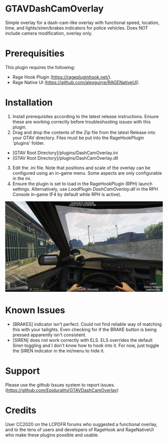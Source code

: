 # GTAVDashCamOverlay
Simple overlay for a dash-cam-like overlay with functional speed, location, time, and lights/siren/brakes indicators for police vehicles. Does NOT include camera modification, overlay only.

# Prerequisities
This plugin requires the following:
* Rage Hook Plugin (https://ragepluginhook.net/).
* Rage Native UI (https://github.com/alexguirre/RAGENativeUI).

# Installation
1. Install prerequisites according to the latest release instructions. Ensure these are working correctly before troubleshooting issues with this plugin.
2. Drag and drop the contents of the Zip file from the latest Release into your GTAV directory. Files must be put into the RageHookPlugin 'plugins' folder.
* [GTAV Root Directory]/plugins/DashCamOverlay.ini
* [GTAV Root Directory]/plugins/DashCamOverlay.dll
3. Edit the .ini file. Note that positions and scale of the overlay can be configured using an in-game menu. Some aspects are only configurable in the ini.
4. Ensure the plugin is set to load in the RageHookPlugin (RPH) launch settings. Alternatively, use *LoadPlugin DashCamOverlay.dll* in the RPH Console in-game (F4 by default while RPH is active).

![Lights On while Siren is Silent](https://raw.githubusercontent.com/Epidurality/GTAVDashCamOverlay/master/OverlayFull.png)

# Known Issues
* [BRAKES] indicator isn't perfect. Could not find reliable way of matching this with your tailights. Even checking for if the BRAKE button is being pressed apparently isn't consistent.
* [SIREN] does not work correctly with ELS. ELS overrides the default Siren toggling and I don't know how to hook into it. For now, just toggle the SIREN indicator in the ini/menu to hide it.

# Support
Please use the github Issues system to report issues. (https://github.com/Epidurality/GTAVDashCamOverlay)

# Credits
User CC2020 on the LCPDFR forums who suggested a functional overlay, and to the tens of users and developers of RageHook and RageNativeUI who make these plugins possible and usable.
